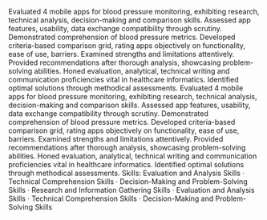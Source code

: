 Evaluated 4 mobile apps for blood pressure monitoring, exhibiting research, technical analysis, decision-making and comparison skills. Assessed app features, usability, data exchange compatibility through scrutiny. Demonstrated comprehension of blood pressure metrics. Developed criteria-based comparison grid, rating apps objectively on functionality, ease of use, barriers. Examined strengths and limitations attentively. Provided recommendations after thorough analysis, showcasing problem-solving abilities. Honed evaluation, analytical, technical writing and communication proficiencies vital in healthcare informatics. Identified optimal solutions through methodical assessments.
Evaluated 4 mobile apps for blood pressure monitoring, exhibiting research, technical analysis, decision-making and comparison skills. Assessed app features, usability, data exchange compatibility through scrutiny. Demonstrated comprehension of blood pressure metrics. Developed criteria-based comparison grid, rating apps objectively on functionality, ease of use, barriers. Examined strengths and limitations attentively. Provided recommendations after thorough analysis, showcasing problem-solving abilities. Honed evaluation, analytical, technical writing and communication proficiencies vital in healthcare informatics. Identified optimal solutions through methodical assessments.
Skills: Evaluation and Analysis Skills · Technical Comprehension Skills · Decision-Making and Problem-Solving Skills · Research and Information Gathering Skills · Evaluation and Analysis Skills · Technical Comprehension Skills · Decision-Making and Problem-Solving Skills 
